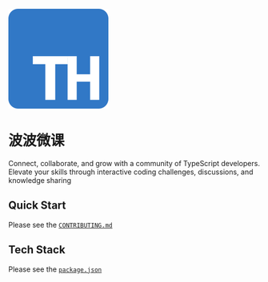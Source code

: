 [![波波微课 Logo](/logo.svg)](https://boboweike.cn/)

# 波波微课

Connect, collaborate, and grow with a community of TypeScript developers. Elevate your skills through interactive coding challenges, discussions, and knowledge sharing

## Quick Start

Please see the [`CONTRIBUTING.md`](/CONTRIBUTING.md)

## Tech Stack

Please see the [`package.json`](/package.json)

